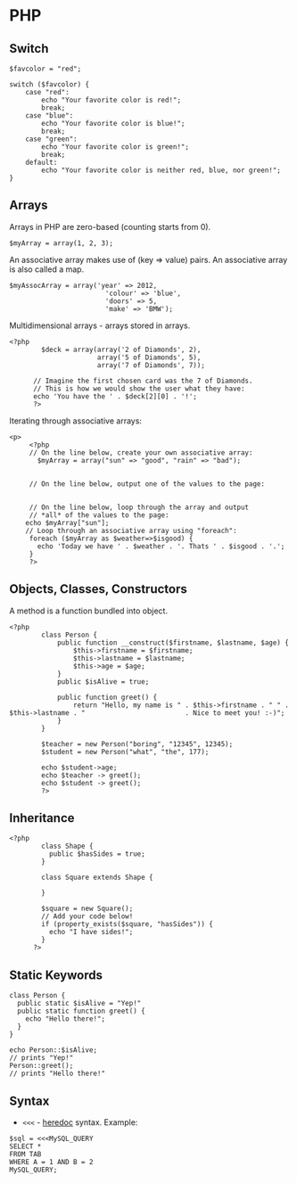 # PHP

Switch
------
```
$favcolor = "red";

switch ($favcolor) {
    case "red":
        echo "Your favorite color is red!";
        break;
    case "blue":
        echo "Your favorite color is blue!";
        break;
    case "green":
        echo "Your favorite color is green!";
        break;
    default:
        echo "Your favorite color is neither red, blue, nor green!";
}
```

Arrays
------

Arrays in PHP are zero-based (counting starts from 0).  
```
$myArray = array(1, 2, 3);
```

An associative array makes use of (key => value) pairs. An associative array is also called a map.
```
$myAssocArray = array('year' => 2012,
                        'colour' => 'blue',
                        'doors' => 5,
                        'make' => 'BMW');
```

Multidimensional arrays - arrays stored in arrays.
```
<?php
        $deck = array(array('2 of Diamonds', 2),
                      array('5 of Diamonds', 5),
                      array('7 of Diamonds', 7));

      // Imagine the first chosen card was the 7 of Diamonds.
      // This is how we would show the user what they have:
      echo 'You have the ' . $deck[2][0] . '!';
      ?>
```

Iterating through associative arrays:
```
<p>
     <?php
     // On the line below, create your own associative array:
       $myArray = array("sun" => "good", "rain" => "bad");


     // On the line below, output one of the values to the page:


     // On the line below, loop through the array and output
     // *all* of the values to the page:
    echo $myArray["sun"];
    // Loop through an associative array using "foreach":
     foreach ($myArray as $weather=>$isgood) {
       echo 'Today we have ' . $weather . '. Thats ' . $isgood . '.';
     }
     ?>
```

Objects, Classes, Constructors
------------------------------

A method is a function bundled into object.

```
<?php
        class Person {
            public function __construct($firstname, $lastname, $age) {
                $this->firstname = $firstname;
                $this->lastname = $lastname;
                $this->age = $age;
            }
            public $isAlive = true;

            public function greet() {
                return "Hello, my name is " . $this->firstname . " " . $this->lastname . "                         . Nice to meet you! :-)";
            }
        }

        $teacher = new Person("boring", "12345", 12345);
        $student = new Person("what", "the", 177);

        echo $student->age;
        echo $teacher -> greet();
        echo $student -> greet();
        ?>
  ```

Inheritance
-----------
```
<?php
        class Shape {
          public $hasSides = true;
        }

        class Square extends Shape {

        }

        $square = new Square();
        // Add your code below!
        if (property_exists($square, "hasSides")) {
          echo "I have sides!";
        }
      ?>
```

Static Keywords
---------------
```
class Person {
  public static $isAlive = "Yep!"
  public static function greet() {
    echo "Hello there!";
  }
}

echo Person::$isAlive;
// prints "Yep!"
Person::greet();
// prints "Hello there!"
```


Syntax
------

* `<<<` - [heredoc](http://www.php.net/manual/en/language.types.string.php#language.types.string.syntax.heredoc) syntax. Example:
```
$sql = <<<MySQL_QUERY
SELECT *
FROM TAB
WHERE A = 1 AND B = 2
MySQL_QUERY;   
```
